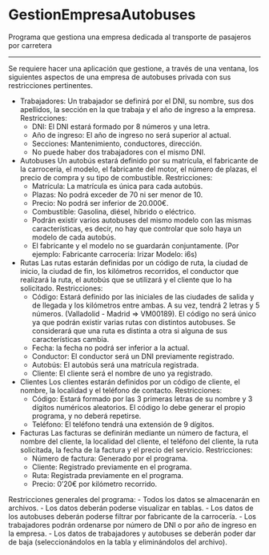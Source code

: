 # GestionEmpresaAutobuses
Programa que gestiona una empresa dedicada al transporte de pasajeros por carretera


****************************************************************************************
Se requiere hacer una aplicación que gestione, a través de una ventana, los
siguientes aspectos de una empresa de autobuses privada con sus restricciones
pertinentes.
  + Trabajadores:
    Un trabajador se definirá por el DNI, su nombre, sus dos apellidos, la
sección en la que trabaja y el año de ingreso a la empresa.
    Restricciones:
      - DNI: El DNI estará formado por 8 números y una letra.
      - Año de ingreso: El año de ingreso no será superior al actual.
      - Secciones: Mantenimiento, conductores, dirección.
      - No puede haber dos trabajadores con el mismo DNI.
  + Autobuses
    Un autobús estará definido por su matrícula, el fabricante de la
carrocería, el modelo, el fabricante del motor, el número de plazas, el precio de compra y su
tipo de combustible.
    Restricciones:
      - Matrícula: La matrícula es única para cada autobús.
      - Plazas: No podrá exceder de 70 ni ser menor de 10.
      - Precio: No podrá ser inferior de 20.000€.
      - Combustible: Gasolina, diésel, híbrido o eléctrico.
      - Podrán existir varios autobuses del mismo modelo con las
mismas características, es decir, no hay que controlar que solo haya un modelo de cada
autobús.
      - El fabricante y el modelo no se guardarán conjuntamente.
            (Por ejemplo:
                  Fabricante carrocería: Irizar
                  Modelo: i6s)
  + Rutas
    Las rutas estarán definidas por un código de ruta, la ciudad de inicio,
la ciudad de fin, los kilómetros recorridos, el conductor que realizará la ruta, el autobús que
se utilizará y el cliente que lo ha solicitado.
    Restricciones:
      - Código: Estará definido por las iniciales de las ciudades de
salida y de llegada y los kilómetros entre ambas. A su vez, tendrá 2 letras y 5 números.
(Valladolid - Madrid => VM00189). El código no será único ya que podrán existir varias rutas
con distintos autobuses. Se considerará que una ruta es distinta a otra si alguna de sus
características cambia.
      - Fecha: la fecha no podrá ser inferior a la actual.
      - Conductor: El conductor será un DNI previamente registrado.
      - Autobús: El autobús será una matrícula registrada.
      - Cliente: El cliente será el nombre de uno ya registrado.
  + Clientes
    Los clientes estarán definidos por un código de cliente, el nombre, la
localidad y el teléfono de contacto.
    Restricciones:
      - Código: Estará formado por las 3 primeras letras de su
nombre y 3 dígitos numéricos aleatorios. El código lo debe generar el propio programa, y no
deberá repetirse.
      - Teléfono: El teléfono tendrá una extensión de 9 dígitos.
  + Facturas
    Las facturas se definirán mediante un número de factura, el nombre
del cliente, la localidad del cliente, el teléfono del cliente, la ruta solicitada, la fecha de la
factura y el precio del servicio.
    Restricciones:
      - Número de factura: Generado por el programa.
      - Cliente: Registrado previamente en el programa.
      - Ruta: Registrada previamente en el programa.
      - Precio: 0’20€ por kilómetro recorrido.
      
Restricciones generales del programa:
      - Todos los datos se almacenarán en archivos.
      - Los datos deberán poderse visualizar en tablas.
      - Los datos de los autobuses deberán poderse filtrar por fabricante de la
carrocería.
      - Los trabajadores podrán ordenarse por número de DNI o por año de ingreso
en la empresa.
      - Los datos de trabajadores y autobuses se deberán poder dar de baja
(seleccionándolos en la tabla y eliminándolos del archivo).
